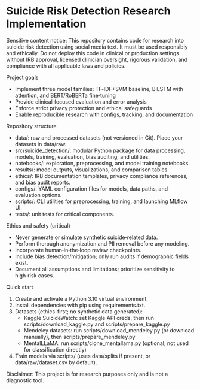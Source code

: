 # Suicide Risk Detection Research Implementation

Sensitive content notice: This repository contains code for research into suicide risk detection using social media text. It must be used responsibly and ethically. Do not deploy this code in clinical or production settings without IRB approval, licensed clinician oversight, rigorous validation, and compliance with all applicable laws and policies.

Project goals
- Implement three model families: TF‑IDF+SVM baseline, BiLSTM with attention, and BERT/RoBERTa fine‑tuning
- Provide clinical‑focused evaluation and error analysis
- Enforce strict privacy protection and ethical safeguards
- Enable reproducible research with configs, tracking, and documentation

Repository structure
- data/: raw and processed datasets (not versioned in Git). Place your datasets in data/raw.
- src/suicide_detection/: modular Python package for data processing, models, training, evaluation, bias auditing, and utilities.
- notebooks/: exploration, preprocessing, and model training notebooks.
- results/: model outputs, visualizations, and comparison tables.
- ethics/: IRB documentation templates, privacy compliance references, and bias audit reports.
- configs/: YAML configuration files for models, data paths, and evaluation options.
- scripts/: CLI utilities for preprocessing, training, and launching MLflow UI.
- tests/: unit tests for critical components.

Ethics and safety (critical)
- Never generate or simulate synthetic suicide‑related data.
- Perform thorough anonymization and PII removal before any modeling.
- Incorporate human‑in‑the‑loop review checkpoints.
- Include bias detection/mitigation; only run audits if demographic fields exist.
- Document all assumptions and limitations; prioritize sensitivity to high‑risk cases.

Quick start
1) Create and activate a Python 3.10 virtual environment.
2) Install dependencies with pip using requirements.txt.
3) Datasets (ethics-first; no synthetic data generated):
   - Kaggle SuicideWatch: set Kaggle API creds, then run scripts/download_kaggle.py and scripts/prepare_kaggle.py
   - Mendeley datasets: run scripts/download_mendeley.py (or download manually), then scripts/prepare_mendeley.py
   - MentalLLaMA: run scripts/clone_mentallama.py (optional; not used for classification directly)
4) Train models via scripts/ (uses data/splits if present, or data/raw/dataset.csv by default).

Disclaimer: This project is for research purposes only and is not a diagnostic tool.

